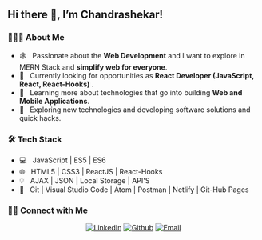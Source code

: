 
<h2> Hi there 👋, I’m Chandrashekar!</h2>

<h3> 👨🏻‍💻 About Me </h3>

- 🕸️ &nbsp; Passionate about the **Web Development** and I want to explore in MERN Stack and **simplify web for everyone**.
- 🔭 &nbsp; Currently looking for opportunities as **React Developer (JavaScript, React, React-Hooks)** .
- 🌱 &nbsp; Learning more about technologies that go into building **Web and Mobile Applications**.
- 🤔 &nbsp; Exploring new technologies and developing software solutions and quick hacks.

<h3>🛠 Tech Stack</h3>

- 💻 &nbsp; JavaScript | ES5 | ES6
- 🌐 &nbsp; HTML5 | CSS3 | ReactJS | React-Hooks 
- 💡 &nbsp; AJAX | JSON | Local Storage | API'S
- 🔧 &nbsp; Git | Visual Studio Code | Atom | Postman | Netlify | Git-Hub Pages

<h3> 🤝🏻 Connect with Me </h3>

<p align="center">
<a href="https://www.linkedin.com/in/kalal-chandu/"><img alt="LinkedIn" src="https://img.shields.io/badge/LinkedIn-Kalal%20Chandrashekar-blue?style=flat&logo=linkedin"></a>
<a href="https://github.com/Chandu11215"><img alt="Github" src="https://img.shields.io/badge/GitHub-Chandu11215-blue?style=flat&logo=github"></a>
<a href="mailto:kalalshannu19@gmail.com"><img alt="Email" src="https://img.shields.io/badge/Email-kalalshannu19%40gmail.com-blue?style=flat&logo=gmail"></a>
</p>


